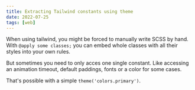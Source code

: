 ```yaml
---
title: Extracting Tailwind constants using theme
date: 2022-07-25
tags: [web]
---
```


When using tailwind, you might be forced to manually write SCSS by hand.
With `@apply some classes;` you can embed whole classes with all their styles into your own rules.

But sometimes you need to only acces one single constant. Like accessing an animation timeout, default paddings, fonts or a color for some cases.

That's possible with a simple `theme('colors.primary')`.
